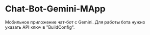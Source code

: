 # Chat-Bot-Gemini-MApp

Мобильное приложение чат-бот с Gemini.
Для работы бота нужно указать API ключ в "BuildConfig".
